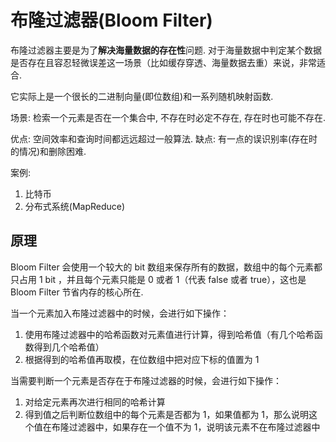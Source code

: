 # 布隆过滤器(Bloom Filter)
布隆过滤器主要是为了**解决海量数据的存在性**问题. 对于海量数据中判定某个数据是否存在且容忍轻微误差这一场景（比如缓存穿透、海量数据去重）来说，非常适合.

它实际上是一个很长的二进制向量(即位数组)和一系列随机映射函数.

场景: 检索一个元素是否在一个集合中, 不存在时必定不存在, 存在时也可能不存在.

优点: 空间效率和查询时间都远远超过一般算法.
缺点: 有一点的误识别率(存在时的情况)和删除困难.

案例:
1. 比特币
1. 分布式系统(MapReduce)

## 原理
Bloom Filter 会使用一个较大的 bit 数组来保存所有的数据，数组中的每个元素都只占用 1 bit ，并且每个元素只能是 0 或者 1（代表 false 或者 true），这也是 Bloom Filter 节省内存的核心所在.

当一个元素加入布隆过滤器中的时候，会进行如下操作：
1. 使用布隆过滤器中的哈希函数对元素值进行计算，得到哈希值（有几个哈希函数得到几个哈希值）
2. 根据得到的哈希值再取模，在位数组中把对应下标的值置为 1

当需要判断一个元素是否存在于布隆过滤器的时候，会进行如下操作：
1. 对给定元素再次进行相同的哈希计算
2. 得到值之后判断位数组中的每个元素是否都为 1，如果值都为 1，那么说明这个值在布隆过滤器中，如果存在一个值不为 1，说明该元素不在布隆过滤器中
